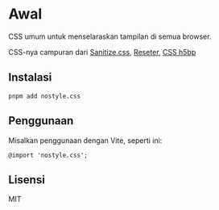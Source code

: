 # Awal

CSS umum untuk menselaraskan tampilan di semua browser.

CSS-nya campuran dari [Sanitize.css](https://github.com/csstools/sanitize.css/), [Reseter](https://github.com/kkrishguptaa/reseter.css), [CSS h5bp](https://github.com/h5bp/main.css/)

## Instalasi

```
pnpm add nostyle.css 
```

## Penggunaan

Misalkan penggunaan dengan Vite, seperti ini:

```
@import 'nostyle.css';
```

## Lisensi

MIT
